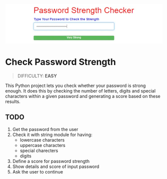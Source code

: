 <img src="./images/strength-password.png" width="700"/>

# Check Password Strength
> DIFFICULTY: **EASY**

This Python project lets you check whether your password is strong enough.
It does this by checking the number of letters, digits and special characters within a given password and generating a score based on these results.

## TODO

1. Get the password from the user
2. Check it with string module for having:
    - lowercase characters
    - uppercase characters
    - special charecters
    - digits  
3. Define a score for password strength
4. Show details and score of input password
5. Ask the user to continue
